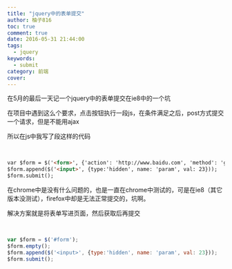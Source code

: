 ```yaml
---
title: "jquery中的表单提交"
author: 柚子816
toc: true
comment: true
date: 2016-05-31 21:44:00
tags: 
  - jquery
keywords:
  - submit
category: 前端
cover: 
---
```


在5月的最后一天记一个jquery中的表单提交在ie8中的一个坑

在项目中遇到这么个要求，点击按钮执行一段js，在条件满足之后，post方式提交一个请求，但是不能用ajax

所以在js中我写了段这样的代码


​    
```html
var $form = $('<form>', {'action': 'http://www.baidu.com', 'method': 'get'});
$form.append($('<input>', {type:'hidden', name: 'param', val: 23}));
$form.submit();
```

在chrome中是没有什么问题的，也是一直在chrome中测试的，可是在ie8（其它版本没测试），firefox中却是无法正常提交的，坑啊。

解决方案就是将表单写进页面，然后获取后再提交


​    
```js
var $form = $('#form');
$form.empty();
$form.append($('<input>', {type:'hidden', name: 'param', val: 23}));
$form.submit();
```

